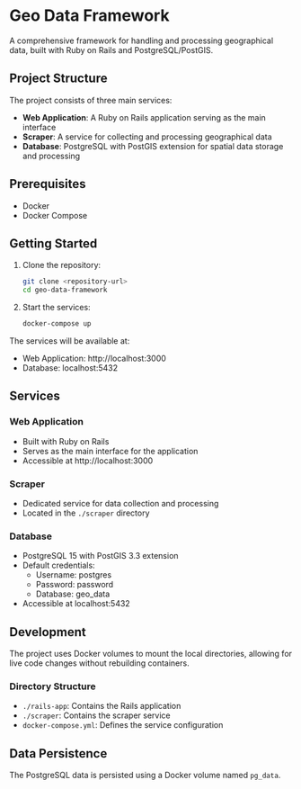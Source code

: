 # Geo Data Framework

A comprehensive framework for handling and processing geographical data, built with Ruby on Rails and PostgreSQL/PostGIS.

## Project Structure

The project consists of three main services:

- **Web Application**: A Ruby on Rails application serving as the main interface
- **Scraper**: A service for collecting and processing geographical data
- **Database**: PostgreSQL with PostGIS extension for spatial data storage and processing

## Prerequisites

- Docker
- Docker Compose

## Getting Started

1. Clone the repository:
   ```bash
   git clone <repository-url>
   cd geo-data-framework
   ```

2. Start the services:
   ```bash
   docker-compose up
   ```

The services will be available at:
- Web Application: http://localhost:3000
- Database: localhost:5432

## Services

### Web Application
- Built with Ruby on Rails
- Serves as the main interface for the application
- Accessible at http://localhost:3000

### Scraper
- Dedicated service for data collection and processing
- Located in the `./scraper` directory

### Database
- PostgreSQL 15 with PostGIS 3.3 extension
- Default credentials:
  - Username: postgres
  - Password: password
  - Database: geo_data
- Accessible at localhost:5432

## Development

The project uses Docker volumes to mount the local directories, allowing for live code changes without rebuilding containers.

### Directory Structure
- `./rails-app`: Contains the Rails application
- `./scraper`: Contains the scraper service
- `docker-compose.yml`: Defines the service configuration

## Data Persistence

The PostgreSQL data is persisted using a Docker volume named `pg_data`.
